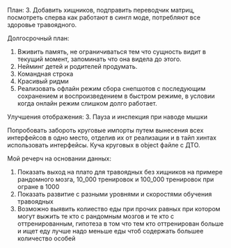 План:
3. Добавить хищников, подправить переводчик матриц, посмотреть сперва как работают в сингл моде, потребляют все здоровье травоядного. 

Долгосрочный план:
1. Вживить память, не ограничиваться тем что сущность видит в текущий момент, запоминать что она видела до этого. 
2. Нейминг детей и родителей продумать.
3. Командная строка 
4. Красивый ридми
5. Реализовать офлайн режим сбора снепшотов с последующим сохранением и воспроизведением в быстром режиме, в условии когда онлайн режим слишком долго работает. 

Улучшения отображения:
3. Пауза и инспекция при наводе мышки 

Попробовать забороть круговые импорты путем вынесения всех интерфейсов в одно место, отделив их от реализации и в 
тайп хинтах использовать интерфейсы. Куча круговых в object файле с ДТО. 

Мой речерч на основании данных: 
1. Показать выход на плато для травоядных без хищников на примере рандомного мозга, 10_000 тренировок и 100_000 тренировок при огране в 1000
2. Показать развитие с разными уровнями и скоростями обучения травоядных 
3. Возможно выявить колиество еды при прочих равных при котором могут выжить те кто с рандомным мозгов и те кто с 
оттренированным, гипотеза в том что тем кто оттренирован больше и ищет еду лучше надо меньше еды чтоб содержать большее количество особей 

